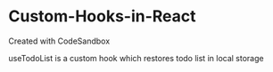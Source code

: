 # Custom-Hooks-in-React

Created with CodeSandbox

useTodoList is a  custom hook  which restores todo list in local storage
